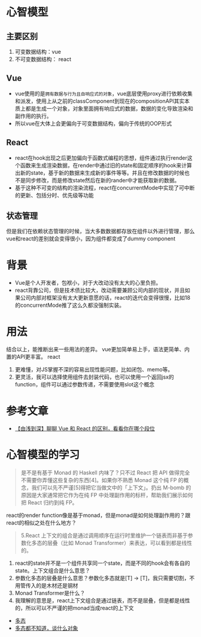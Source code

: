 # 心智模型
## 主要区别
1. 可变数据结构：vue
2. 不可变数据结构： react
## Vue
- vue使用的是`拥有数据与行为且自响应式的对象`，vue底层使用proxy进行依赖收集和派发，使用上从之前的classComponent到现在的compositionAPI其实本质上都是生成一个对象，对象里面拥有响应式的数据，数据的变化导致渲染和副作用的执行。
- 所以vue在大体上会更偏向于可变数据结构，偏向于传统的OOP形式
## React
- react在hook出现之后更加偏向于函数式编程的思想，组件通过执行render这个函数来生成渲染数据，在render中通过旧的state和固定顺序的hook来计算出新的state，基于新的数据来生成新的事件等等。并且在修改数据的时候也不是同步修改，而是修改state然后在新的rander中才能获取新的数据。
- 基于这种不可变的结构的渲染流程，react在concurrentMode中实现了可中断的更新、包括分时、优先级等功能
## 状态管理
但是我们在依赖状态管理的时候，当大多数数据都存放在组件以外进行管理，那么vue和react的差别就会变得很小，因为组件都变成了dummy component

# 背景
- Vue是个人开发者，包袱小，对于大改动没有太大的心里负担。
- react背靠公司，但是技术债比较大，改动需要兼顾公司内部的现状，并且如果公司内部对框架没有太大更新意愿的话，react的迭代会变得很慢，比如18的concurrentMode推了这么久都没强制实装。

# 用法
结合以上，能推断出来一些用法的差异。
vue更加简单易上手，语法更简单、内置的API更丰富。
react
1. 更难懂，对JS掌握不深的容易出现性能问题，比如闭包、memo等。
2. 更灵活，我可以选择使用组件去封装代码，也可以使用一个返回jsx的function，组件可以通过参数传递，不需要使用slot这个概念

# 参考文章
- [【由浅到深】聊聊 Vue 和 React 的区别，看看你在哪个段位](https://juejin.cn/post/7238199999733088313)


# 心智模型的学习
> 是不是有基于 Monad 的 Haskell 内味了？只不过 React 把 API 做得完全不需要你弄懂这些复杂的东西[4]。如果你不熟悉 Monad 这个纯 FP 的概念，我们可以先不严谨[5]得把它当做文中的「上下文」。扔出 M-bomb 的原因是大家通常把它作为在纯 FP 中处理副作用的标杆，帮助我们展示如何把 React 归约到纯 FP。

react的render function像是基于monad，但是monad是如何处理副作用的？跟react的相似之处在什么地方？

> 5.React 上下文的组合是通过调用顺序在运行时里维护一个链表而非基于参数化多态的层叠（比如 Monad Transformer）来表达，可以看到都是线性的。
1. react的state并不是一个组件共享同一个state，而是不同的hook会有各自的state。上下文组合是什么意思？
2. 参数化多态的层叠是什么意思？参数化多态就是[T] -> [T]，我只需要切割，不用管传入的是木材还是钢材
3. Monad Transformer是什么？
4. 我理解的意思是，react上下文组合是通过链表，而不是层叠，但是都是线性的，所以可以不严谨的把monad当成react的上下文

- [多态](https://zhan-ge.gitbooks.io/scala/content/abstract-and-self-types/polymorphism.html)
- [多态都不知道，谈什么对象](https://blog.cc1234.cc/posts/polymorphism/)